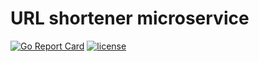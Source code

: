 # URL shortener microservice



[![Go Report Card](https://goreportcard.com/badge/github.com/h00s/url-shortener-backend)](https://goreportcard.com/report/github.com/h00s/url-shortener-backend) [![license](https://img.shields.io/github/license/mashape/apistatus.svg)]()